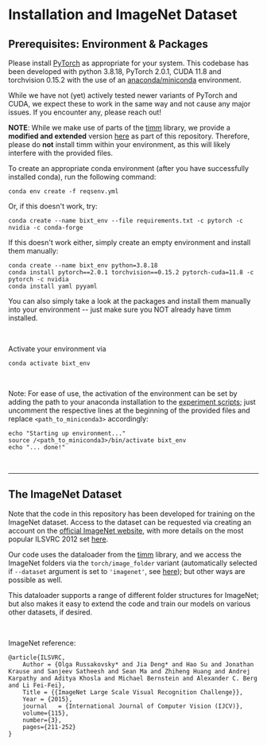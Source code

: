 # Installation and ImageNet Dataset

## Prerequisites: Environment & Packages
Please install [PyTorch](https://pytorch.org/)  as appropriate for your system. This codebase has been developed with 
python 3.8.18, PyTorch 2.0.1, CUDA 11.8 and torchvision 0.15.2 with the use of an 
[anaconda/miniconda](https://docs.conda.io/en/latest/miniconda.html) environment.

While we have not (yet) actively tested newer variants of PyTorch and CUDA, we expect these to work in the same way and not cause any major issues. 
If you encounter any, please reach out!

**NOTE**: While we make use of parts of the [timm](https://huggingface.co/docs/timm/index) library, we provide a **modified and extended** version [here](timm) as part of this repository. 
Therefore, please do **not** install timm within your environment, as this will likely interfere with the provided files.

To create an appropriate conda environment (after you have successfully installed conda), run the following command:
```
conda env create -f reqsenv.yml
```
Or, if this doesn't work, try:
```
conda create --name bixt_env --file requirements.txt -c pytorch -c nvidia -c conda-forge
```
If this doesn't work either, simply create an empty environment and install them manually:
```
conda create --name bixt_env python=3.8.18
conda install pytorch==2.0.1 torchvision==0.15.2 pytorch-cuda=11.8 -c pytorch -c nvidia
conda install yaml pyyaml
```
You can also simply take a look at the packages and install them manually into your environment -- just make sure you NOT already have timm installed.

&nbsp;

Activate your environment via
```
conda activate bixt_env
```

&nbsp;

Note: For ease of use, the activation of the environment can be set by adding the path to your anaconda installation to the [experiment scripts](experiment_scripts); just uncomment the respective lines at the beginning of the provided files and replace `<path_to_miniconda3>` accordingly:
```
echo "Starting up environment..."
source /<path_to_miniconda3>/bin/activate bixt_env
echo "... done!"
```
&nbsp;

----------

## The ImageNet Dataset
Note that the code in this repository has been developed for training on the ImageNet dataset.
Access to the dataset can be requested via creating an account on the [official ImageNet website](https://www.image-net.org/download.php), 
with more details on the most popular ILSVRC 2012 set [here](https://www.image-net.org/challenges/LSVRC/index.php).

Our code uses the dataloader from the [timm](timm/data/dataset_factory.py) library, and we access the ImageNet folders via the `torch/image_folder` variant (automatically selected if `--dataset` argument is set to `'imagenet'`, see [here](https://github.com/mrkshllr/BiXT/blob/main/train_BiXT.py#L515)); but other ways are possible as well. 

This dataloader supports a range of different folder structures for ImageNet; but also makes it easy to extend the code and train our models on various other datasets, if desired. 

&nbsp;

ImageNet reference: 
```
@article{ILSVRC,
    Author = {Olga Russakovsky* and Jia Deng* and Hao Su and Jonathan Krause and Sanjeev Satheesh and Sean Ma and Zhiheng Huang and Andrej Karpathy and Aditya Khosla and Michael Bernstein and Alexander C. Berg and Li Fei-Fei},
    Title = {{ImageNet Large Scale Visual Recognition Challenge}},
    Year = {2015},
    journal   = {International Journal of Computer Vision (IJCV)},
    volume={115},
    number={3},
    pages={211-252}
}
```



